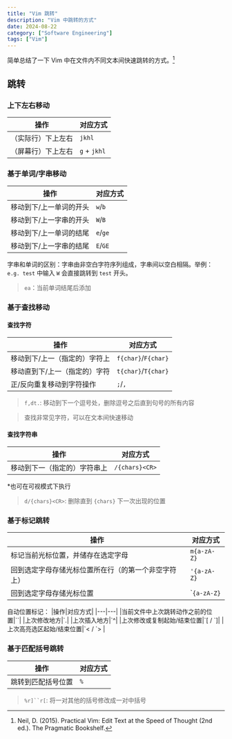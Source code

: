 ```yaml
---
title: "Vim 跳转"
description: "Vim 中跳转的方式"
date: 2024-08-22
category: ["Software Engineering"]
tags: ["Vim"]
---
```


简单总结了一下 Vim 中在文件内不同文本间快速跳转的方式。[^1]

## 跳转

### 上下左右移动

|操作|对应方式|
|---|---|
|（实际行）下上左右|`jkhl`|
|（屏幕行）下上左右|`g` + `jkhl`|

### 基于单词/字串移动

|操作|对应方式|
|---|---|
|移动到下/上一单词的开头|`w`/`b`|
|移动到下/上一字串的开头|`W`/`B`|
|移动到下/上一单词的结尾|`e`/`ge`|
|移动到下/上一字串的结尾|`E`/`GE`|

字串和单词的区别：字串由非空白字符序列组成，字串间以空白相隔。举例：`e.g. test` 中输入 `W` 会直接跳转到 `test` 开头。

> `ea`：当前单词结尾后添加

### 基于查找移动

#### 查找字符

|操作|对应方式|
|---|---|
|移动到下/上一（指定的）字符上|`f{char}`/`F{char}`|
|移动直到下/上一（指定的）字符|`t{char}`/`T{char}`|
|正/反向重复移动到字符操作|`;`/`,`|

> `f,dt.`: 移动到下一个逗号处，删除逗号之后直到句号的所有内容

> 查找非常见字符，可以在文本间快速移动

#### 查找字符串

|操作|对应方式|
|---|---|
|移动到下一（指定的）字符串上|`/{chars}<CR>`|

*也可在可视模式下执行

> `d/{chars}<CR>`: 删除直到 `{chars}` 下一次出现的位置

### 基于标记跳转

|操作|对应方式|
|---|---|
|标记当前光标位置，并储存在选定字母|`m{a-zA-Z}`|
|回到选定字母存储光标位置所在行（的第一个非空字符上）| `'{a-zA-Z}`|
|回到选定字母存储光标位置| \``{a-zA-Z}` |

自动位置标记：
|操作|对应方式|
|---|---|
|当前文件中上次跳转动作之前的位置|\`\`|
|上次修改地方|\`.|
|上次插入地方|\`^|
|上次修改或复制起始/结束位置|\`[ / \`]|
|上次高亮选区起始/结束位置|\`< / \`> |

### 基于匹配括号跳转

|操作|对应方式|
|---|---|
|跳转到匹配括号位置|`%`|

> `%r]``r[`: 将一对其他的括号修改成一对中括号

[^1]: Neil, D. (2015). Practical Vim: Edit Text at the Speed of Thought (2nd ed.). The Pragmatic Bookshelf.